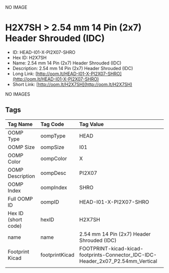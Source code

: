 


  
NO IMAGE  
# H2X7SH > 2.54 mm 14 Pin (2x7) Header Shrouded (IDC)

- ID: HEAD-I01-X-PI2X07-SHRO
- Hex ID: H2X7SH
- Name: 2.54 mm 14 Pin (2x7) Header Shrouded (IDC)
- Description: 2.54 mm 14 Pin (2x7) Header Shrouded (IDC)
- Long Link: [http://oom.lt/HEAD-I01-X-PI2X07-SHRO](http://oom.lt/HEAD-I01-X-PI2X07-SHRO)
- Short Link: [http://oom.lt/H2X7SH](http://oom.lt/H2X7SH)
  
NO IMAGES  
## Tags
  

|Tag Name|Tag Code|Tag Value|
| :--- | :--- | :--- |
|OOMP Type|oompType|HEAD|
|OOMP Size|oompSize|I01|
|OOMP Color|oompColor|X|
|OOMP Description|oompDesc|PI2X07|
|OOMP Index|oompIndex|SHRO|
|Full OOMP ID|oompID|HEAD-I01-X-PI2X07-SHRO|
|Hex ID (short code)|hexID|H2X7SH|
|name|name|2.54 mm 14 Pin (2x7) Header Shrouded (IDC)|
|Footprint Kicad|footprintKicad|FOOTPRINT-kicad-kicad-footprints-Connector_IDC-IDC-Header_2x07_P2.54mm_Vertical|
||||
